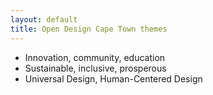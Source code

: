 ```yaml
---
layout: default
title: Open Design Cape Town themes
---
```


* Innovation, community, education
* Sustainable, inclusive, prosperous
* Universal Design, Human-Centered Design
